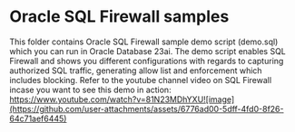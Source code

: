# Oracle SQL Firewall samples
This folder contains Oracle SQL Firewall sample demo script (demo.sql) which you can run in Oracle Database 23ai. The demo script enables SQL Firewall and shows you different configurations with regards to capturing authorized SQL traffic, generating allow list and enforcement which includes blocking.
Refer to the youtube channel video on SQL Firewall incase you want to see this demo in action: 
https://www.youtube.com/watch?v=81N23MDhYXU![image](https://github.com/user-attachments/assets/6776ad00-5dff-4fd0-8f26-64c71aef6445)

